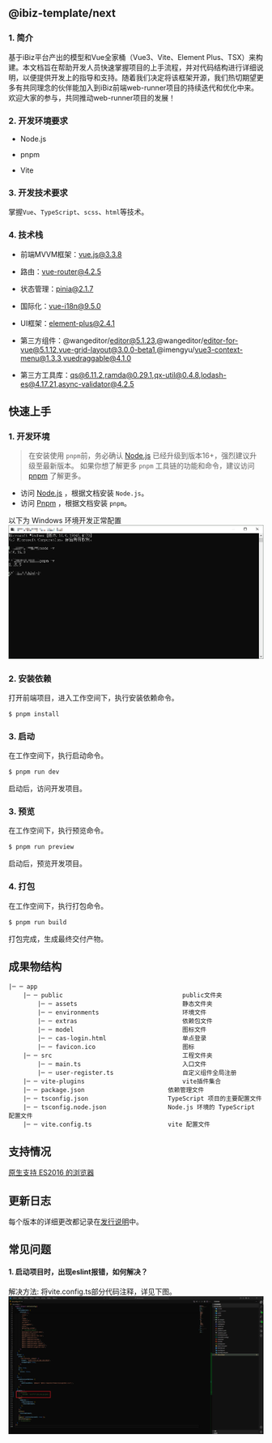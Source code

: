 ## @ibiz-template/next

### 1. 简介

基于iBiz平台产出的模型和Vue全家桶（Vue3、Vite、Element Plus、TSX）来构建。本文档旨在帮助开发人员快速掌握项目的上手流程，并对代码结构进行详细说明，以便提供开发上的指导和支持。随着我们决定将该框架开源，我们热切期望更多有共同理念的伙伴能加入到iBiz前端web-runner项目的持续迭代和优化中来。欢迎大家的参与，共同推动web-runner项目的发展！

### 2. 开发环境要求

- Node.js

- pnpm

- Vite

### 3. 开发技术要求

掌握`Vue`、`TypeScript`、`scss`、`html`等技术。

### 4. 技术栈

- 前端MVVM框架：vue.js@3.3.8

- 路由：vue-router@4.2.5

- 状态管理：pinia@2.1.7

- 国际化：vue-i18n@9.5.0

- UI框架：element-plus@2.4.1

- 第三方组件：@wangeditor/editor@5.1.23,@wangeditor/editor-for-vue@5.1.12,vue-grid-layout@3.0.0-beta1,@imengyu/vue3-context-menu@1.3.3,vuedraggable@4.1.0

- 第三方工具库：qs@6.11.2,ramda@0.29.1,qx-util@0.4.8,lodash-es@4.17.21,async-validator@4.2.5

## 快速上手

### 1. 开发环境

> 在安装使用 `pnpm`前，务必确认 [Node.js](https://nodejs.org) 已经升级到版本16+，强烈建议升级至最新版本。
> 如果你想了解更多 `pnpm` 工具链的功能和命令，建议访问 [pnpm](https://www.pnpm.cn/) 了解更多。

- 访问 [Node.js](https://nodejs.org) ，根据文档安装 `Node.js`。
- 访问 [Pnpm](https://www.pnpm.cn/) ，根据文档安装 `pnpm`。

以下为 Windows 环境开发正常配置
<br>
![开发环境信息](sample/getting-started/development.png)

### 2. 安装依赖

打开前端项目，进入工作空间下，执行安装依赖命令。

```bash
$ pnpm install
```

### 3. 启动

在工作空间下，执行启动命令。

```bash
$ pnpm run dev
```

启动后，访问开发项目。

### 3. 预览

在工作空间下，执行预览命令。

```bash
$ pnpm run preview
```

启动后，预览开发项目。

### 4. 打包

在工作空间下，执行打包命令。

```bash
$ pnpm run build
```

打包完成，生成最终交付产物。

## 成果物结构

```
|─ ─ app
​    |─ ─ public                                 public文件夹
​        |─ ─ assets                             静态文件夹
​        |─ ─ environments                       环境文件
​        |─ ─ extras                             依赖包文件
​        |─ ─ model                              图标文件
​        |─ ─ cas-login.html                     单点登录
        |─ ─ favicon.ico                        图标
​    |─ ─ src                                    工程文件夹
​        |─ ─ main.ts                            入口文件
​        |─ ─ user-register.ts                   自定义组件全局注册
​    |─ ─ vite-plugins                           vite插件集合
    ​|─ ─ package.json                       依赖管理文件
    ​|─ ─ tsconfig.json                      TypeScript 项目的主要配置文件
    ​|─ ─ tsconfig.node.json                 Node.js 环境的 TypeScript 配置文件
​    |─ ─ vite.config.ts                     vite 配置文件
```

## 支持情况

[原生支持 ES2016 的浏览器](https://caniuse.com/es2016)

## 更新日志

每个版本的详细更改都记录在[发行说明](CHANGELOG.md)中。

## 常见问题

#### 1. 启动项目时，出现eslint报错，如何解决？

解决方法: 将vite.config.ts部分代码注释，详见下图。<br>
![远程代理地址](sample/getting-started/problem.png)
